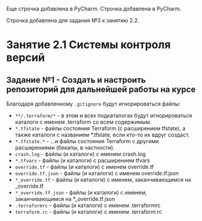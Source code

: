 Еще строчка добавлена в PyCharm.
Строчка добавлена в PyCharm.

Строчка добавлена для задания №3 к занятию 2.2.

# Занятие 2.1 Системы контроля версий
## Задание №1 - Создать и настроить репозиторий для дальнейшей работы на курсе

Благодаря добавленному `.gitignore` будут игнорироваться файлы:
- `**/.terraform/*` - в этом и всех подкаталогах будут игнорироваться
каталоги с именем .terraform со всем содержимым.
- `*.tfstate` - файлы состояния Terraform (c расширением tfstate),
а также каталоги с названием *.tfstate, если кто-то их вдруг создаст.
- `*.tfstate.*` - ...и файлы состояния Terraform c другими расширениями
(бекапы, в частности). 
- `crash.log` - файлы (и каталоги) с именем crash.log
- `*.tfvars` - файлы (и каталоги) с расширением tfvars 
- `override.tf` - файлы (и каталоги) с именем override.tf
- `override.tf.json` - файлы (и каталоги) с именем override.tf.json
- `*_override.tf` - файлы (и каталоги) с именем, заканчивающимся на _override.tf  
- `*_override.tf.json` - файлы (и каталоги) с именем, заканчивающимся на *_override.tf.json
- `.terraformrc` - файлы (и каталоги) с именем .terraformrc 
- `terraform.rc` - файлы (и каталоги) с именем .terraform.rc
